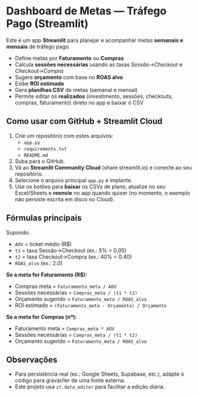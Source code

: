
# Dashboard de Metas — Tráfego Pago (Streamlit)

Este é um app **Streamlit** para planejar e acompanhar metas **semanais e mensais** de tráfego pago.
- Define metas por **Faturamento** ou **Compras**
- Calcula **sessões necessárias** usando as taxas *Sessão→Checkout* e *Checkout→Compra*
- Sugere **orçamento** com base no **ROAS alvo**
- Exibe **ROI estimado**
- Gera **planilhas CSV** de metas (semanal e mensal)
- Permite editar os **realizados** (investimento, sessões, checkouts, compras, faturamento) direto no app e baixar o CSV

## Como usar com GitHub + Streamlit Cloud

1. Crie um repositório com estes arquivos:
   - `app.py`
   - `requirements.txt`
   - `README.md`
2. Suba para o GitHub.
3. Vá ao **Streamlit Community Cloud** (share.streamlit.io) e conecte ao seu repositório.
4. Selecione o arquivo principal `app.py` e implante.
5. Use os botões para **baixar** os CSVs de plano, atualize no seu Excel/Sheets e **reenvie** no app quando quiser (no momento, o exemplo não persiste escrita em disco no Cloud).

## Fórmulas principais

Supondo:
- `AOV` = ticket médio (R$)
- `t1` = taxa Sessão→Checkout (ex.: 5% = 0.05)
- `t2` = taxa Checkout→Compra (ex.: 40% = 0.40)
- `ROAS_alvo` (ex.: 2.0)

**Se a meta for Faturamento (R$):**
- Compras meta = `Faturamento_meta / AOV`
- Sessões necessárias = `Compras_meta / (t1 * t2)`
- Orçamento sugerido = `Faturamento_meta / ROAS_alvo`
- ROI estimado = `(Faturamento_meta - Orçamento) / Orçamento`

**Se a meta for Compras (nº):**
- Faturamento meta = `Compras_meta * AOV`
- Sessões necessárias = `Compras_meta / (t1 * t2)`
- Orçamento sugerido = `Faturamento_meta / ROAS_alvo`

## Observações
- Para persistência real (ex.: Google Sheets, Supabase, etc.), adapte o código para gravar/ler de uma fonte externa.
- Este projeto usa `st.data_editor` para facilitar a edição diária.
